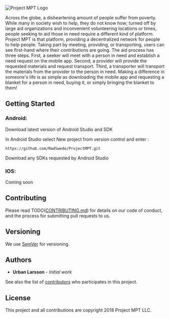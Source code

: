 
![Project MPT Logo](https://raw.githubusercontent.com/MadSwede/ProjectMPT/master/app/src/main/res/drawable-hdpi/logompt.png)


Across the globe, a disheartening amount of people suffer from poverty. While many in society wish to help, they do not know how; turned off by large aid organizations and inconvenient volunteering locations or times, people seeking to aid those in need require a different kind of platform. Project MPT is that platform, providing a decentralized network for people to help people. Taking part by meeting, providing, or transporting, users can see first-hand where their contributions are going. The aid process has three steps. First, a seeker will meet with a person in need and establish a need request on the mobile app. Second, a provider will provide the requested materials and request transport. Third, a transporter will transport the materials from the provider to the person in need. Making a difference in someone's life is as simple as downloading the mobile app and requesting a blanket for a person in need, buying it, or simply bringing the blanket to them!

## Getting Started

### Android: 
Download latest version of Android Studio and SDK

In Android Studio select New project from version control and enter :

```https://github.com/MadSwede/ProjectMPT.git```

Download any SDKs requested by Android Studio

### IOS: 
Coming soon

## Contributing

Please read TODO([CONTRIBUTING.md](https://gist.github.com/PurpleBooth/b24679402957c63ec426)) for details on our code of conduct, and the process for submitting pull requests to us.

## Versioning

We use [SemVer](http://semver.org/) for versioning. 

## Authors

* **Urban Larsson** - *Initial work* 

See also the list of [contributors](https://github.com/MadSwede/ProjectMPT/graphs/contributors) who participates in this project.

## License

This project and all contributions are copyright 2018 Project MPT LLC.
